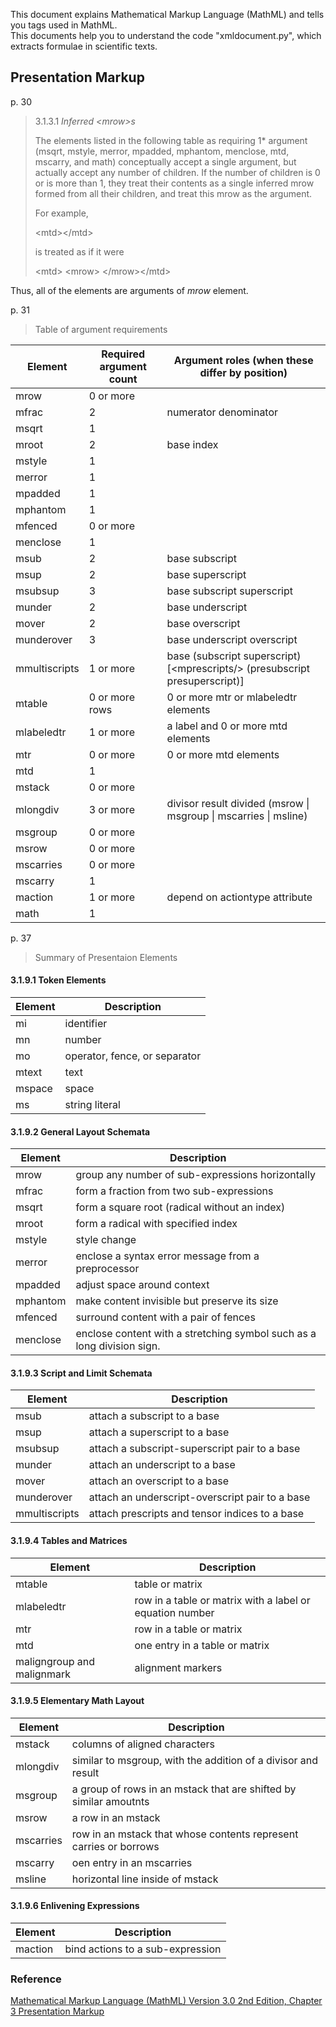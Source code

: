 This document explains Mathematical Markup Language (MathML) and tells you tags used in MathML.<br>
This documents help you to understand the code "xmldocument.py", which extracts formulae in scientific texts.


## Presentation Markup
p. 30
> 3.1.3.1  _Inferred \<mrow\>s_
>
> The elements listed in the following table as requiring 1* argument (msqrt, mstyle, merror, mpadded, mphantom, menclose, mtd, mscarry, and math) conceptually accept a single argument, but actually accept any number of children. If the number of children is 0 or is more than 1, they treat their contents as a single inferred mrow formed from all their children, and treat this mrow as the argument.
>
> For example,
>
> \<mtd\>\</mtd\>
>
> is treated as if it were
>
> \<mtd\> \<mrow\> \</mrow\>\</mtd\>




Thus, all of the elements are arguments of _mrow_ element.



p. 31
> Table of argument requirements

| Element       | Required argument count | Argument roles (when these differ by position)                                |
| ------------- | ----------------------- | ----------------------------------------------------------------------------- |
| mrow          | 0 or more               |                                                                               |
| mfrac         | 2                       | numerator denominator                                                         |
| msqrt         | 1                       |                                                                               |
| mroot         | 2                       | base index                                                                    |
| mstyle        | 1                       |                                                                               |
| merror        | 1                       |                                                                               |
| mpadded       | 1                       |                                                                               |
| mphantom      | 1                       |                                                                               |
| mfenced       | 0 or more               |                                                                               |
| menclose      | 1                       |                                                                               |
| msub          | 2                       | base subscript                                                                |
| msup          | 2                       | base superscript                                                              |
| msubsup       | 3                       | base subscript superscript                                                    |
| munder        | 2                       | base underscript                                                              |
| mover         | 2                       | base overscript                                                               |
| munderover    | 3                       | base underscript overscript                                                   |
| mmultiscripts | 1 or more               | base (subscript superscript) [\<mprescripts/\> (presubscript presuperscript)] |
| mtable        | 0 or more rows          | 0 or more mtr or mlabeledtr elements                                          |
| mlabeledtr    | 1 or more               | a label and 0 or more mtd elements                                            |
| mtr           | 0 or more               | 0 or more mtd elements                                                        |
| mtd           | 1                       |                                                                               |
| mstack        | 0 or more               |                                                                               |
| mlongdiv      | 3 or more               | divisor result divided (msrow \| msgroup \| mscarries \| msline)              |
| msgroup       | 0 or more               |                                                                               |
| msrow         | 0 or more               |                                                                               |
| mscarries     | 0 or more               |                                                                               |
| mscarry       | 1                       |                                                                               |
| maction       | 1 or more               | depend on actiontype attribute                                                |
| math          | 1                       |                                                                               |

p. 37
> Summary of Presentaion Elements
#### 3.1.9.1 Token Elements
| Element | Description                   |
| ------- | ----------------------------- |
| mi      | identifier                    |
| mn      | number                        |
| mo      | operator, fence, or separator |
| mtext   | text                          |
| mspace  | space                         |
| ms      | string literal                |


#### 3.1.9.2 General Layout Schemata
| Element  | Description                                                            |
| -------- | ---------------------------------------------------------------------- |
| mrow     | group any number of sub-expressions horizontally                       |
| mfrac    | form a fraction from two sub-expressions                               |
| msqrt    | form a square root (radical without an index)                          |
| mroot    | form a radical with specified index                                    |
| mstyle   | style change                                                           |
| merror   | enclose a syntax error message from a preprocessor                     |
| mpadded  | adjust space around context                                            |
| mphantom | make content invisible but preserve its size                           |
| mfenced  | surround content with a pair of fences                                 |
| menclose | enclose content with a stretching symbol such as a long division sign. |


#### 3.1.9.3 Script and Limit Schemata
| Element       | Description                                     |
| ------------- | ----------------------------------------------- |
| msub          | attach a subscript to a base                    |
| msup          | attach a superscript to a base                  |
| msubsup       | attach a subscript-superscript pair to a base   |
| munder        | attach an underscript to a base                 |
| mover         | attach an overscript to a base                  |
| munderover    | attach an underscript-overscript pair to a base |
| mmultiscripts | attach prescripts and tensor indices to a base  |


#### 3.1.9.4 Tables and Matrices
| Element                    | Description                                              |
| -------------------------- | -------------------------------------------------------- |
| mtable                     | table or matrix                                          |
| mlabeledtr                 | row in a table or matrix with a label or equation number |
| mtr                        | row in a table or matrix                                 |
| mtd                        | one entry in a table or matrix                           |
| maligngroup and malignmark | alignment markers                                        |


#### 3.1.9.5 Elementary Math Layout
| Element   | Description                                                       |
| --------- | ----------------------------------------------------------------- |
| mstack    | columns of aligned characters                                     |
| mlongdiv  | similar to msgroup, with the addition of a divisor and result     |
| msgroup   | a group of rows in an mstack that are shifted by similar amoutnts |
| msrow     | a row in an mstack                                                |
| mscarries | row in an mstack that whose contents represent carries or borrows |
| mscarry   | oen entry in an mscarries                                         |
| msline    | horizontal line inside of mstack                                  |


#### 3.1.9.6 Enlivening Expressions
| Element | Description                      |
| ------- | -------------------------------- |
| maction | bind actions to a sub-expression |





### Reference
[Mathematical Markup Language (MathML) Version 3.0 2nd Edition, Chapter 3 Presentation Markup](https://www.w3.org/TR/MathML3/mathml.pdf)


